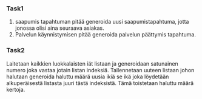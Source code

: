 ### Task1
1. saapumis tapahtuman pitää generoida uusi saapumistapahtuma, jotta jonossa olisi aina seuraava asiakas.
2. Palvelun käynnistymisen pitää generoida palvelun päättymis tapahtuma.

### Task2

Laitetaan kaikkien luokkalaisten iät listaan ja generoidaan satunainen numero joka vastaa jotain listan indeksiä.
Tallennetaan uuteen listaan johon halutaan generoida haluttu määrä uusia ikiä se ikä joka löydetään alkuperäisestä listasta juuri tästä indeksistä.
Tämä toistetaan haluttu määrä kertoja.